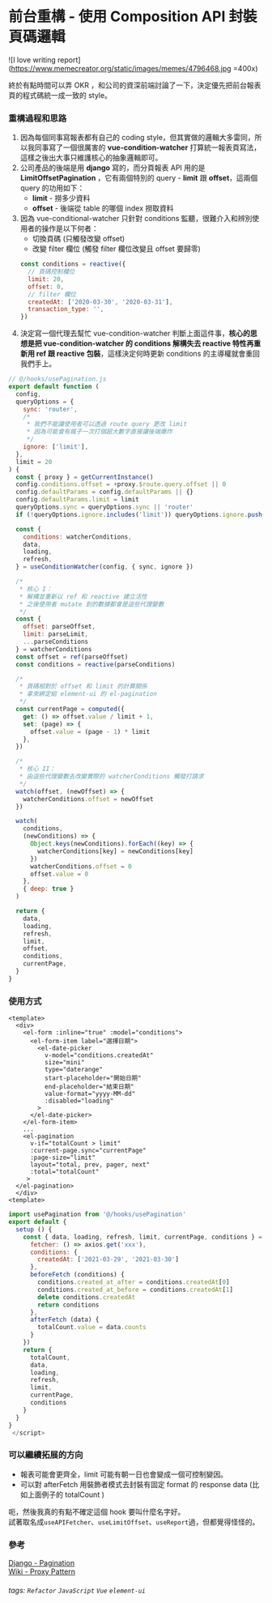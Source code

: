# 前台重構 - 使用 Composition API 封裝頁碼邏輯

![I love writing report](https://www.memecreator.org/static/images/memes/4796468.jpg =400x)

終於有點時間可以弄 OKR ，和公司的資深前端討論了一下，決定優先把前台報表頁的程式碼統一成一致的 style。

### 重構過程和思路

1. 因為每個同事寫報表都有自己的 coding style，但其實做的邏輯大多雷同，所以我同事寫了一個很厲害的 **vue-condition-watcher** 打算統一報表頁寫法，這樣之後出大事只維護核心的抽象邏輯即可。
2. 公司產品的後端是用 **django** 寫的，而分頁報表 API 用的是 **LimitOffsetPagination** ，它有兩個特別的 query - **limit** 跟 **offset**，這兩個 query 的功用如下：
   - **limit** - 撈多少資料
   - **offset** - 後端從 table 的哪個 index 撈取資料
3. 因為 vue-conditional-watcher 只針對 conditions 監聽，很難介入和辨別使用者的操作是以下何者：
   - 切換頁碼 (只觸發改變 offset)
   - 改變 filter 欄位 (觸發 filter 欄位改變且 offset 要歸零)
   ```javascript
   const conditions = reactive({
     // 頁碼控制欄位
     limit: 20,
     offset: 0,
     // filter 欄位
     createdAt: ['2020-03-30', '2020-03-31'],
     transaction_type: '',
   })
   ```
4. 決定寫一個代理去幫忙 vue-condition-watcher 判斷上面這件事，**核心的思想是把 vue-condition-watcher 的 conditions 解構失去 reactive 特性再重新用 ref 跟 reactive 包裝**，這樣決定何時更新 conditions 的主導權就會重回我們手上。

```javascript
// @/hooks/usePagination.js
export default function (
  config,
  queryOptions = {
    sync: 'router',
    /*
     * 我們不能讓使用者可以透過 route query 更改 limit
     * 因為可能會有瘋子一次打個超大數字直接讓後端爆炸
     */
    ignore: ['limit'],
  },
  limit = 20
) {
  const { proxy } = getCurrentInstance()
  config.conditions.offset = +proxy.$route.query.offset || 0
  config.defaultParams = config.defaultParams || {}
  config.defaultParams.limit = limit
  queryOptions.sync = queryOptions.sync || 'router'
  if (!queryOptions.ignore.includes('limit')) queryOptions.ignore.push('limit')

  const {
    conditions: watcherConditions,
    data,
    loading,
    refresh,
  } = useConditionWatcher(config, { sync, ignore })

  /*
   * 核心 I：
   * 解構並重新以 ref 和 reactive 建立活性
   * 之後使用者 mutate 到的數據都會是這些代理變數
   */
  const {
    offset: parseOffset,
    limit: parseLimit,
    ...parseConditions
  } = watcherConditions
  const offset = ref(parseOffset)
  const conditions = reactive(parseConditions)

  /*
   * 頁碼相對於 offset 和 limit 的計算關係
   * 拿來綁定給 element-ui 的 el-pagination
   */
  const currentPage = computed({
    get: () => offset.value / limit + 1,
    set: (page) => {
      offset.value = (page - 1) * limit
    },
  })

  /*
   * 核心 II：
   * 由這些代理變數去改變實際的 watcherConditions 觸發打請求
   */
  watch(offset, (newOffset) => {
    watcherConditions.offset = newOffset
  })

  watch(
    conditions,
    (newConditions) => {
      Object.keys(newConditions).forEach((key) => {
        watcherConditions[key] = newConditions[key]
      })
      watcherConditions.offset = 0
      offset.value = 0
    },
    { deep: true }
  )

  return {
    data,
    loading,
    refresh,
    limit,
    offset,
    conditions,
    currentPage,
  }
}
```

### 使用方式

```htmlembedded
<template>
  <div>
    <el-form :inline="true" :model="conditions">
      <el-form-item label="選擇日期">
        <el-date-picker
          v-model="conditions.createdAt"
          size="mini"
          type="daterange"
          start-placeholder="開始日期"
          end-placeholder="結束日期"
          value-format="yyyy-MM-dd"
          :disabled="loading"
        >
      </el-date-picker>
    </el-form-item>
    ...
    <el-pagination
      v-if="totalCount > limit"
      :current-page.sync="currentPage"
      :page-size="limit"
      layout="total, prev, pager, next"
      :total="totalCount"
     >
  </el-pagination>
  </div>
<template>
```

```javascript
import usePagination from '@/hooks/usePagination'
export default {
  setup () {
    const { data, loading, refresh, limit, currentPage, conditions } = usePagination({
      fetcher: () => axios.get('xxx'),
      conditions: {
        createdAt: ['2021-03-29', '2021-03-30']
      },
      beforeFetch (conditions) {
        conditions.created_at_after = conditions.createdAt[0]
        conditions.created_at_before = conditions.createdAt[1]
        delete conditions.createdAt
        return conditions
      },
      afterFetch (data) {
        totalCount.value = data.counts
      }
    })
    return {
      totalCount,
      data,
      loading,
      refresh,
      limit,
      currentPage,
      conditions
    }
  }
}
 </script>
```

### 可以繼續拓展的方向

- 報表可能會更齊全，limit 可能有朝一日也會變成一個可控制變因。
- 可以對 afterFetch 用裝飾者模式去封裝有固定 format 的 response data (比如上面例子的 totalCount )

呃，然後我真的有點不確定這個 hook 要叫什麼名字好。<br/>
試著取名成`useAPIFetcher`、`useLimitOffset`、`useReport`過，但都覺得怪怪的。

### 參考

[Django - Pagination](https://www.django-rest-framework.org/api-guide/pagination/#limitoffsetpagination)<br/>
[Wiki - Proxy Pattern](https://en.wikipedia.org/wiki/Proxy_pattern)

###### tags: `Refactor` `JavaScript` `Vue` `element-ui`
